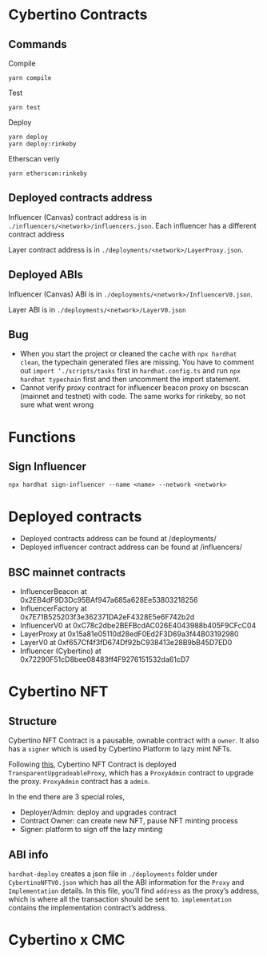 # Cybertino Contracts

## Commands
Compile
```
yarn compile
```
Test
```
yarn test
```
Deploy
```
yarn deploy
yarn deploy:rinkeby
```
Etherscan veriy
```
yarn etherscan:rinkeby
```

## Deployed contracts address

Influencer (Canvas) contract address is in `./influencers/<network>/influencers.json`. Each influencer has a different contract address

Layer contract address is in `./deployments/<network>/LayerProxy.json`.

## Deployed ABIs

Influencer (Canvas) ABI is in `./deployments/<network>/InfluencerV0.json`.

Layer ABI is in `./deployments/<network>/LayerV0.json`


## Bug
- When you start the project or cleaned the cache with `npx hardhat clean`, the typechain generated files are missing. You have to comment out `import ‘./scripts/tasks` first in `hardhat.config.ts` and run `npx hardhat typechain` first and then uncomment the import statement.
- Cannot verify proxy contract for influencer beacon proxy on bscscan (mainnet and testnet) with code. The same works for rinkeby, so not sure what went wrong

# Functions
## Sign Influencer
```
npx hardhat sign-influencer --name <name> --network <network>
```

# Deployed contracts
- Deployed contracts address can be found at /deployments/<chain>
- Deployed influencer contract address can be found at /influencers/<chain>

## BSC mainnet contracts
- InfluencerBeacon at 0x2EB4dF9D3Dc95BAf947a685a628Ee53803218256
- InfluencerFactory at 0x7E71B525203f3e362371DA2eF4328E5e6F742b2d
- InfluencerV0 at 0xC78c2dbe2BEFBcdAC026E4043988b405F9CFcC04
- LayerProxy at 0x15a81e05110d28edF0Ed2F3D69a3f44B03192980
- LayerV0 at 0xf657Cf4f3fD674Df92bC938413e28B9bB45D7ED0
- Influencer (Cybertino) at 0x72290F51cD8bee08483ff4F9276151532da61cD7


# Cybertino NFT

## Structure
Cybertino NFT Contract is a pausable, ownable contract with a `owner`. It also has a `signer` which is used by Cybertino Platform to lazy mint NFTs.

Following [this](https://docs.openzeppelin.com/upgrades-plugins/1.x/proxies), Cybertino NFT Contract is deployed `TransparentUpgradeableProxy`, which has a `ProxyAdmin` contract to upgrade the proxy. `ProxyAdmin` contract has a `admin`.

In the end there are 3 special roles,
- Deployer/Admin: deploy and upgrades contract
- Contract Owner: can create new NFT, pause NFT minting process
- Signer: platform to sign off the lazy minting

## ABI info
`hardhat-deploy` creates a json file in `./deployments` folder under `CybertinoNFTV0.json` which has all the ABI information for the `Proxy` and `Implementation` details. In this file, you’ll find `address` as the proxy’s address, which is where all the transaction should be sent to. `implementation` contains the implementation contract’s address.

# Cybertino x CMC


